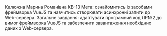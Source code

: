 Калюжна Марина Романівна
КВ-13
Мета:  ознайомитись із засобами фреймворка VueJS та навчитись створювати асинхронні запити до Web-сервера.
Загальне завдання:  адаптувати програмний код ЛР№2 до вимог фреймворка VueJS та забезпечити завантаження необхідних даних з Web-сервера.
